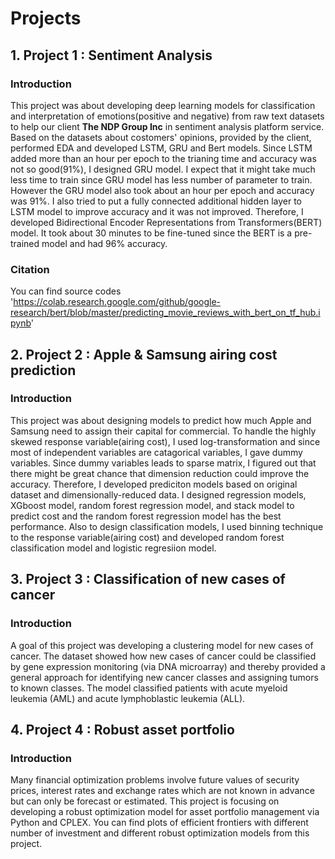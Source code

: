 # Projects

## 1. Project 1 : Sentiment Analysis

### Introduction
This project was about developing deep learning models for classification and interpretation of emotions(positive and negative) from raw text datasets to help our client **The NDP Group Inc** in sentiment analysis platform service. Based on the datasets about costomers' opinions, provided by the client, performed EDA and developed LSTM, GRU and Bert models. Since LSTM added more than an hour per epoch to the trianing time and accuracy was not so good(91%), I designed GRU model. I expect that it might take much less time to train since GRU model has less number of parameter to train. However the GRU model also took about an hour per epoch and accuracy was 91%. I also tried to put a fully connected additional hidden layer to LSTM model to improve accuracy and it was not improved. Therefore, I developed Bidirectional Encoder Representations from Transformers(BERT) model. It took about 30 minutes to be fine-tuned since the BERT is a pre-trained model and had 96% accuracy.

### Citation
You can find source codes 'https://colab.research.google.com/github/google-research/bert/blob/master/predicting_movie_reviews_with_bert_on_tf_hub.ipynb'


## 2. Project 2 : Apple & Samsung airing cost prediction

### Introduction
This project was about designing models to predict how much Apple and Samsung need to assign their capital for commercial. To handle the highly skewed response variable(airing cost), I used log-transformation and since most of independent variables are catagorical variables, I gave dummy variables. Since dummy variables leads to sparse matrix, I figured out that there might be great chance that dimension reduction could improve the accuracy. Therefore, I developed prediciton models based on original dataset and dimensionally-reduced data. I designed regression models, XGboost model, random forest regression model, and stack model to predict cost and the random forest regression model has the best performance. Also to design classification models, I used binning technique to the response variable(airing cost) and developed random forest classification model and logistic regresiion model.


## 3. Project 3 : Classification of new cases of cancer

### Introduction
A goal of this project was developing a clustering model for new cases of cancer. The dataset showed how new cases of cancer could be classified by gene expression monitoring (via DNA microarray) and thereby provided a general approach for identifying new cancer classes and assigning tumors to known classes. The model classified patients with acute myeloid leukemia (AML) and acute lymphoblastic leukemia (ALL).


## 4. Project 4 : Robust asset portfolio

### Introduction
Many financial optimization problems involve future values of security prices, interest rates and exchange rates which are not known in advance but can only be forecast or estimated. This project is focusing on developing a robust optimization model for asset portfolio management via Python and CPLEX. You can find plots of efficient frontiers with different number of investment and different robust optimization models from this project.


